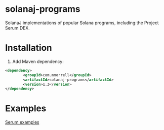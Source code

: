# solanaj-programs

SolanaJ implementations of popular Solana programs, including the Project Serum DEX.

# Installation
1. Add Maven dependency:

```xml
<dependency>
        <groupId>com.mmorrell</groupId>
        <artifactId>solanaj-programs</artifactId>
        <version>1.3</version>
</dependency>
```

# Examples
[Serum examples](https://github.com/skynetcap/solanaj-programs/blob/master/serum/README.md)
